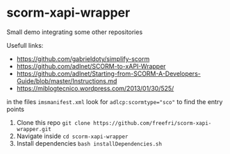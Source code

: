 # scorm-xapi-wrapper

Small demo integrating some other repositories

Usefull links:

- https://github.com/gabrieldoty/simplify-scorm
- https://github.com/adlnet/SCORM-to-xAPI-Wrapper
- https://github.com/adlnet/Starting-from-SCORM-A-Developers-Guide/blob/master/Instructions.md
- https://miblogtecnico.wordpress.com/2013/01/30/525/

in the files `imsmanifest.xml` look for `adlcp:scormtype="sco"` to find the entry points

1. Clone this repo `git clone https://github.com/freefri/scorm-xapi-wrapper.git`
2. Navigate inside `cd scorm-xapi-wrapper`
3. Install dependencies `bash installDependencies.sh`
